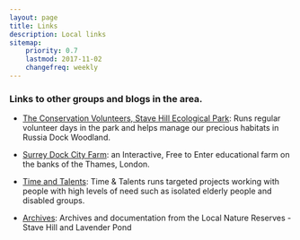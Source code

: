 ```yaml
---
layout: page
title: Links
description: Local links
sitemap:
    priority: 0.7
    lastmod: 2017-11-02
    changefreq: weekly
---
```


### Links to other groups and blogs in the area. 

- <a href="http://www.tcv.org.uk/urbanecology/stave-hill-ecological-park/" target="_blank">The Conservation Volunteers, Stave Hill Ecological Park</a>: Runs regular volunteer days in the park and helps manage our precious habitats in Russia Dock Woodland.

- <a href="http://www.surreydocksfarm.org.uk/" target="_blank">Surrey Dock City Farm</a>: an Interactive, Free to Enter educational farm on the banks of the Thames, London.

- <a href="http://www.timeandtalents.org.uk/" target="_blank">Time and Talents</a>:
Time & Talents runs targeted projects working with people with high levels of need such as isolated elderly people and disabled groups.

- <a href="https://archive.org/details/stavehillecologicalparkarchive" target="_blank">Archives</a>:
Archives and documentation from the Local Nature Reserves - Stave Hill and Lavender Pond